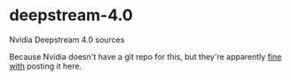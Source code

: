 # deepstream-4.0
Nvidia Deepstream 4.0 sources

Because Nvidia doesn't have a git repo for this, but they're apparently [fine with](https://forums.developer.nvidia.com/t/nvinfer-serialization-path/112807/13) posting it here.
